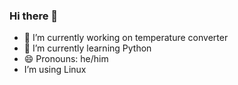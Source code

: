 ### Hi there 👋
- 🔭 I’m currently working on temperature converter
- 🌱 I’m currently learning Python
- 😄 Pronouns: he/him
- I’m using Linux
